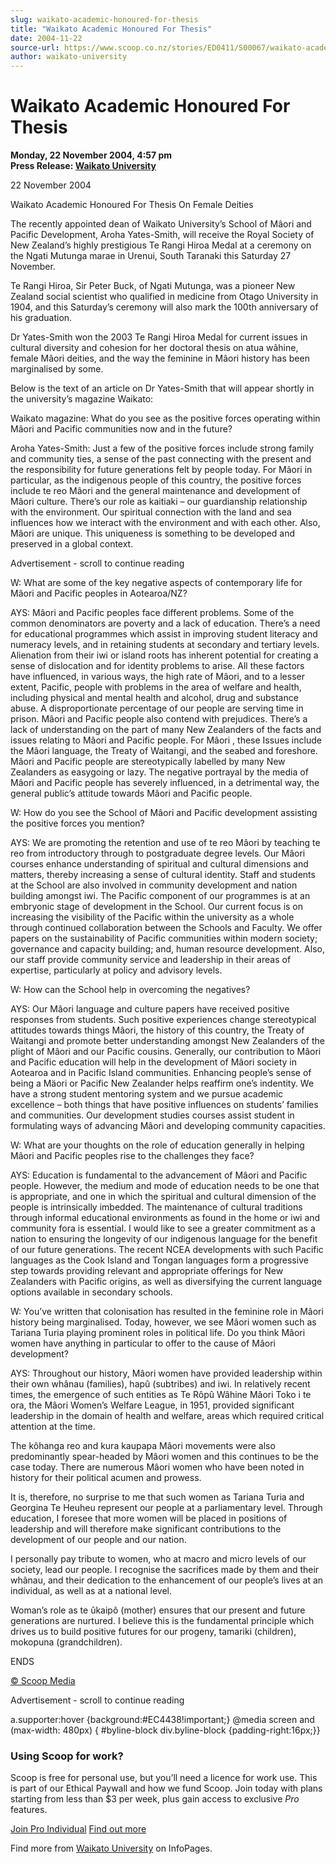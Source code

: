 ```yaml
---
slug: waikato-academic-honoured-for-thesis
title: "Waikato Academic Honoured For Thesis"
date: 2004-11-22
source-url: https://www.scoop.co.nz/stories/ED0411/S00067/waikato-academic-honoured-for-thesis.htm
author: waikato-university
---
```

Waikato Academic Honoured For Thesis
====================================

**Monday, 22 November 2004, 4:57 pm**  
**Press Release: [Waikato University](https://info.scoop.co.nz/Waikato_University)**

22 November 2004

Waikato Academic Honoured For Thesis On Female Deities

The recently appointed dean of Waikato University’s School of Mâori and Pacific Development, Aroha Yates-Smith, will receive the Royal Society of New Zealand’s highly prestigious Te Rangi Hiroa Medal at a ceremony on the Ngati Mutunga marae in Urenui, South Taranaki this Saturday 27 November.

Te Rangi Hiroa, Sir Peter Buck, of Ngati Mutunga, was a pioneer New Zealand social scientist who qualified in medicine from Otago University in 1904, and this Saturday’s ceremony will also mark the 100th anniversary of his graduation.

Dr Yates-Smith won the 2003 Te Rangi Hiroa Medal for current issues in cultural diversity and cohesion for her doctoral thesis on atua wâhine, female Mâori deities, and the way the feminine in Mâori history has been marginalised by some.

Below is the text of an article on Dr Yates-Smith that will appear shortly in the university’s magazine Waikato:

Waikato magazine: What do you see as the positive forces operating within Mâori and Pacific communities now and in the future?

Aroha Yates-Smith: Just a few of the positive forces include strong family and community ties, a sense of the past connecting with the present and the responsibility for future generations felt by people today. For Mâori in particular, as the indigenous people of this country, the positive forces include te reo Mâori and the general maintenance and development of Mâori culture. There’s our role as kaitiaki – our guardianship relationship with the environment. Our spiritual connection with the land and sea influences how we interact with the environment and with each other. Also, Mâori are unique. This uniqueness is something to be developed and preserved in a global context.

Advertisement - scroll to continue reading





W: What are some of the key negative aspects of contemporary life for Mâori and Pacific peoples in Aotearoa/NZ?

AYS: Mâori and Pacific peoples face different problems. Some of the common denominators are poverty and a lack of education. There’s a need for educational programmes which assist in improving student literacy and numeracy levels, and in retaining students at secondary and tertiary levels. Alienation from their iwi or island roots has inherent potential for creating a sense of dislocation and for identity problems to arise. All these factors have influenced, in various ways, the high rate of Mâori, and to a lesser extent, Pacific, people with problems in the area of welfare and health, including physical and mental health and alcohol, drug and substance abuse. A disproportionate percentage of our people are serving time in prison. Mâori and Pacific people also contend with prejudices. There’s a lack of understanding on the part of many New Zealanders of the facts and issues relating to Mâori and Pacific people. For Mâori , these Issues include the Mâori language, the Treaty of Waitangi, and the seabed and foreshore. Mâori and Pacific people are stereotypically labelled by many New Zealanders as easygoing or lazy. The negative portrayal by the media of Mâori and Pacific people has severely influenced, in a detrimental way, the general public’s attitude towards Mâori and Pacific people.

W: How do you see the School of Mâori and Pacific development assisting the positive forces you mention?

AYS: We are promoting the retention and use of te reo Mâori by teaching te reo from introductory through to postgraduate degree levels. Our Mâori courses enhance understanding of spiritual and cultural dimensions and matters, thereby increasing a sense of cultural identity. Staff and students at the School are also involved in community development and nation building amongst iwi. The Pacific component of our programmes is at an embryonic stage of development in the School. Our current focus is on increasing the visibility of the Pacific within the university as a whole through continued collaboration between the Schools and Faculty. We offer papers on the sustainability of Pacific communities within modern society; governance and capacity building; and, human resource development. Also, our staff provide community service and leadership in their areas of expertise, particularly at policy and advisory levels.

W: How can the School help in overcoming the negatives?

AYS: Our Mâori language and culture papers have received positive responses from students. Such positive experiences change stereotypical attitudes towards things Mâori, the history of this country, the Treaty of Waitangi and promote better understanding amongst New Zealanders of the plight of Mâori and our Pacific cousins. Generally, our contribution to Mâori and Pacific education will help in the development of Mâori society in Aotearoa and in Pacific Island communities. Enhancing people’s sense of being a Mäori or Pacific New Zealander helps reaffirm one’s indentity. We have a strong student mentoring system and we pursue academic excellence – both things that have positive influences on students’ families and communities. Our development studies courses assist student in formulating ways of advancing Mâori and developing community capacities.

W: What are your thoughts on the role of education generally in helping Mâori and Pacific peoples rise to the challenges they face?

AYS: Education is fundamental to the advancement of Mâori and Pacific people. However, the medium and mode of education needs to be one that is appropriate, and one in which the spiritual and cultural dimension of the people is intrinsically imbedded. The maintenance of cultural traditions through informal educational environments as found in the home or iwi and community fora is essential. I would like to see a greater commitment as a nation to ensuring the longevity of our indigenous language for the benefit of our future generations. The recent NCEA developments with such Pacific languages as the Cook Island and Tongan languages form a progressive step towards providing relevant and appropriate offerings for New Zealanders with Pacific origins, as well as diversifying the current language options available in secondary schools.

W: You’ve written that colonisation has resulted in the feminine role in Mâori history being marginalised. Today, however, we see Mâori women such as Tariana Turia playing prominent roles in political life. Do you think Mâori women have anything in particular to offer to the cause of Mâori development?

AYS: Throughout our history, Mâori women have provided leadership within their own whânau (families), hapû (subtribes) and iwi. In relatively recent times, the emergence of such entities as Te Rôpû Wâhine Mâori Toko i te ora, the Mâori Women’s Welfare League, in 1951, provided significant leadership in the domain of health and welfare, areas which required critical attention at the time.

The kôhanga reo and kura kaupapa Mâori movements were also predominantly spear-headed by Mâori women and this continues to be the case today. There are numerous Mâori women who have been noted in history for their political acumen and prowess.

It is, therefore, no surprise to me that such women as Tariana Turia and Georgina Te Heuheu represent our people at a parliamentary level. Through education, I foresee that more women will be placed in positions of leadership and will therefore make significant contributions to the development of our people and our nation.

I personally pay tribute to women, who at macro and micro levels of our society, lead our people. I recognise the sacrifices made by them and their whânau, and their dedication to the enhancement of our people’s lives at an individual, as well as at a national level.

Woman’s role as te ûkaipô (mother) ensures that our present and future generations are nurtured. I believe this is the fundamental principle which drives us to build positive futures for our progeny, tamariki (children), mokopuna (grandchildren).

ENDS

  

[© Scoop Media](http://www.scoop.co.nz/about/terms.html)  

Advertisement - scroll to continue reading



a.supporter:hover {background:#EC4438!important;} @media screen and (max-width: 480px) { #byline-block div.byline-block {padding-right:16px;}}

### Using Scoop for work?

Scoop is free for personal use, but you’ll need a licence for work use. This is part of our Ethical Paywall and how we fund Scoop. Join today with plans starting from less than $3 per week, plus gain access to exclusive _Pro_ features.  
  
[Join Pro Individual](https://pro.scoop.co.nz/Individual/?from=ProIn24) [Find out more](https://pro.scoop.co.nz/using-scoop-for-work/?from=ProIn24)

Find more from [Waikato University](https://info.scoop.co.nz/Waikato_University) on InfoPages.